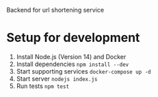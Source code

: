 Backend for url shortening service

# Setup for development

1. Install Node.js (Version 14) and Docker
2. Install dependencies `npm install --dev`
3. Start supporting services `docker-compose up -d`
4. Start server `nodejs index.js`
5. Run tests `npm test`
